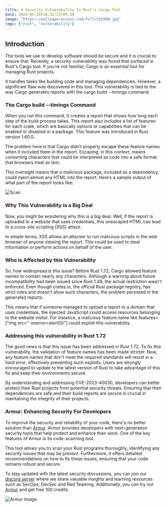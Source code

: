 ```yaml
---
title: A Security Vulnerability In Rust's Cargo Tool
date: 2024-05-26T18:31:22+05:30
image: "https://wallpaperaccess.com/full/515990.jpg"
tags: ["rust", "vulnerability"]
---
```


## Introduction

The tools we use to develop software should be secure and it is crucial to ensure that. Recently, a security vulnerability was found that surfaced in Rust's Cargo tool. If you’re not familiar, Cargo is an essential tool for managing Rust projects.

It handles tasks like building code and managing dependencies. However, a significant flaw was discovered in this tool. This vulnerability is tied to the way Cargo generates reports with the cargo build --timings command.

### The Cargo build --timings Command

When you run this command, it creates a report that shows how long each step of the build process takes. This report also includes a list of features for each crate, which are basically options or capabilities that can be enabled or disabled in a package. This feature was introduced in Rust version 1.60.0.

The problem here is that Cargo didn’t properly escape these feature names when it included them in the report. Escaping, in this context, means converting characters that could be interpreted as code into a safe format that browsers treat as text.

This oversight means that a malicious package, included as a dependency, could inject almost any HTML into the report. Here’s a sample output of what part of the report looks like:

![Scan](https://i.imgur.com/mMWrHAL.png)

### Why This Vulnerability is a Big Deal

Now, you might be wondering why this is a big deal. Well, if the report is uploaded to a website that uses credentials, this unescaped HTML can lead to a cross-site scripting (XSS) attack.

In simple terms, XSS allows an attacker to run malicious scripts in the web browser of anyone viewing the report. This could be used to steal information or perform actions on behalf of the user.

### Who is Affected by this Vulnerability

So, how widespread is this issue? Before Rust 1.72, Cargo allowed feature names to contain nearly any characters. Although a warning about future incompatibility had been issued since Rust 1.49, the actual restriction wasn't enforced. Even though crates.io, the official Rust package registry, has strict rules and doesn’t allow such characters, the problem persisted in the generated reports.

This means that if someone managed to upload a report to a domain that uses credentials, the injected JavaScript could access resources belonging to the website visitor. For instance, a malicious feature name like features=["img src='' onerror=alert(0)"] could exploit this vulnerability.

### Addressing this vulnerability in Rust 1.72

The good news is that this issue has been addressed in Rust 1.72. To fix this vulnerability, the validation of feature names has been made stricter. Now, any feature names that don't meet the required standards will result in a hard error, effectively preventing such exploits. Users are strongly encouraged to update to the latest version of Rust to take advantage of this fix and keep their environments secure.

By understanding and addressing CVE-2023-40030, developers can better protect their Rust projects from potential security threats. Ensuring that their dependencies are safe and their build reports are secure is crucial in maintaining the integrity of their projects.

### Armur: Enhancing Security For Developers

To improve the security and reliability of your code, there's no better solution than [Armur](https://armur.ai). Armur provides developers with next-generation security tools that help protect and enhance their work. One of the key features of Armur is its code-scanning tool.

This tool allows you to scan your Rust programs thoroughly, identifying any security issues that may be present. Furthermore, it offers detailed recommendations on how to fix these issues, ensuring that your code remains robust and secure.

To stay updated with the latest security discussions, you can join our [discord server](https://discord.com/invite/qGMMmgFnZD) where we share valuable insights and learning resources such as SecOps, DevSec and Red Teaming. Additionally, you can try out [Armur](https://armur.ai) and get free 100 credits.

![Armur Image](https://i.imgur.com/PgDlWyK.png)
